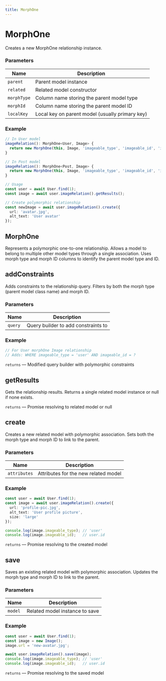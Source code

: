 ```yaml
---
title: MorphOne
---
```


# MorphOne



Creates a new MorphOne relationship instance.


### Parameters

| Name | Description |
|------|-------------|
| `parent` | Parent model instance |
| `related` | Related model constructor |
| `morphType` | Column name storing the parent model type |
| `morphId` | Column name storing the parent model ID |
| `localKey` | Local key on parent model (usually primary key) |

### Example

```typescript
// In User model
imageRelation(): MorphOne<User, Image> {
  return new MorphOne(this, Image, 'imageable_type', 'imageable_id', 'id');
}

// In Post model
imageRelation(): MorphOne<Post, Image> {
  return new MorphOne(this, Image, 'imageable_type', 'imageable_id', 'id');
}

// Usage
const user = await User.find(1);
const image = await user.imageRelation().getResults();

// Create polymorphic relationship
const newImage = await user.imageRelation().create({
  url: 'avatar.jpg',
  alt_text: 'User avatar'
});
```




## MorphOne


Represents a polymorphic one-to-one relationship.
Allows a model to belong to multiple other model types through a single association.
Uses morph type and morph ID columns to identify the parent model type and ID.





## addConstraints


Adds constraints to the relationship query.
Filters by both the morph type (parent model class name) and morph ID.


### Parameters

| Name | Description |
|------|-------------|
| `query` | Query builder to add constraints to |

### Example

```typescript
// For User morphOne Image relationship
// Adds: WHERE imageable_type = 'user' AND imageable_id = ?
```



  `returns` — Modified query builder with polymorphic constraints



## getResults


Gets the relationship results.
Returns a single related model instance or null if none exists.




  `returns` — Promise resolving to related model or null



## create


Creates a new related model with polymorphic association.
Sets both the morph type and morph ID to link to the parent.


### Parameters

| Name | Description |
|------|-------------|
| `attributes` | Attributes for the new related model |

### Example

```typescript
const user = await User.find(1);
const image = await user.imageRelation().create({
  url: 'profile-pic.jpg',
  alt_text: 'User profile picture',
  size: 'large'
});

console.log(image.imageable_type); // 'user'
console.log(image.imageable_id);   // user.id
```



  `returns` — Promise resolving to the created model



## save


Saves an existing related model with polymorphic association.
Updates the morph type and morph ID to link to the parent.


### Parameters

| Name | Description |
|------|-------------|
| `model` | Related model instance to save |

### Example

```typescript
const user = await User.find(1);
const image = new Image();
image.url = 'new-avatar.jpg';

await user.imageRelation().save(image);
console.log(image.imageable_type); // 'user'
console.log(image.imageable_id);   // user.id
```



  `returns` — Promise resolving to the saved model



